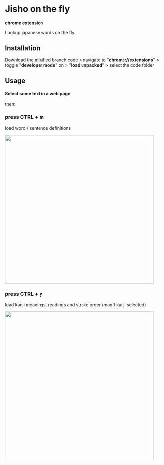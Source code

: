 # Jisho on the fly
**chrome extension**

Lookup japanese words on the fly.

## Installation

Download the [minified](https://github.com/9elt/jisho-on-the-fly/tree/min) branch code > navigate to "**chrome://extensions**" > toggle "**developer mode**" on > "**load unpacked**" > select the code folder

## Usage

#### **Select** some text in a web page

then:

### press CTRL + m

load word / sentence definitions

<img src="https://github.com/9elt/jisho-on-the-fly/blob/readme_media/media/definition.jpg?v=0002" data-canonical-src="https://github.com/9elt/jisho-on-the-fly/blob/readme_media/media/definition.jpg" width="480" />

### press CTRL + y

load kanji meanings, readings and stroke order (max 1 kanji selected)

<img src="https://github.com/9elt/jisho-on-the-fly/blob/readme_media/media/kanji.jpg?v=0002" data-canonical-src="https://github.com/9elt/jisho-on-the-fly/blob/readme_media/media/kanji.jpg" width="480" />
